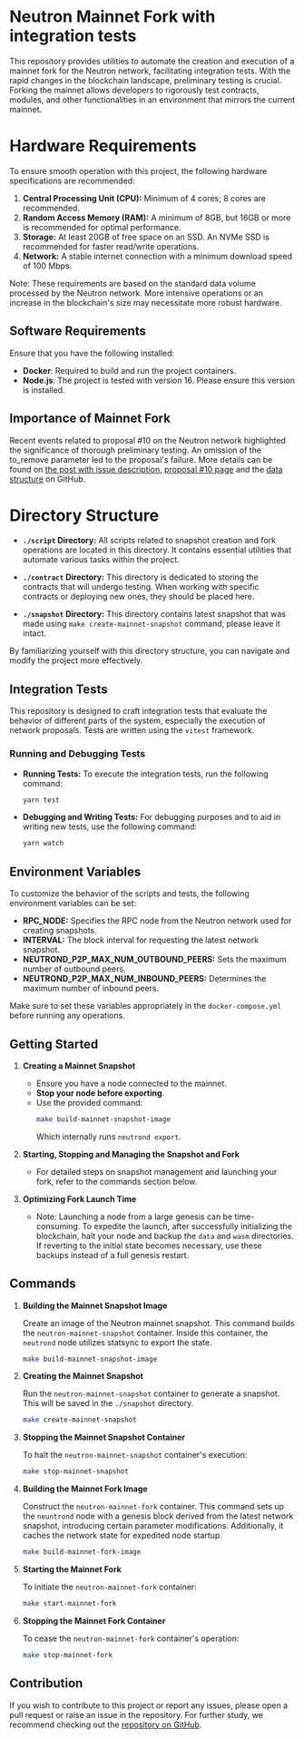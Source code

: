# Neutron Mainnet Fork with integration tests

This repository provides utilities to automate the creation and execution of a mainnet fork for the Neutron network, facilitating integration tests. With the rapid changes in the blockchain landscape, preliminary testing is crucial. Forking the mainnet allows developers to rigorously test contracts, modules, and other functionalities in an environment that mirrors the current mainnet.

# Hardware Requirements

To ensure smooth operation with this project, the following hardware specifications are recommended:

1. **Central Processing Unit (CPU):** Minimum of 4 cores; 8 cores are recommended.
2. **Random Access Memory (RAM):** A minimum of 8GB, but 16GB or more is recommended for optimal performance.
3. **Storage:** At least 20GB of free space on an SSD. An NVMe SSD is recommended for faster read/write operations.
4. **Network:** A stable internet connection with a minimum download speed of 100 Mbps.

Note: These requirements are based on the standard data volume processed by the Neutron network. More intensive operations or an increase in the blockchain's size may necessitate more robust hardware.

## Software Requirements

Ensure that you have the following installed:

- **Docker**: Required to build and run the project containers.
- **Node.js**: The project is tested with version 16. Please ensure this version is installed.

## Importance of Mainnet Fork
Recent events related to proposal #10 on the Neutron network highlighted the significance of thorough preliminary testing. An omission of the to_remove parameter led to the proposal's failure. More details can be found on [the post with issue description](https://forum.neutron.org/t/proposal-14-launching-the-neutron-grants-program/95/36), [proposal #10 page](https://www.mintscan.io/neutron/dao/proposals/10/single/neutron1436kxs0w2es6xlqpp9rd35e3d0cjnw4sv8j3a7483sgks29jqwgshlt6zh) and the [data structure](https://github.com/neutron-org/neutron-dao/blob/19b61dd495a9fe1e9d09b8e482e54da8710e6eb2/contracts/dao/cwd-core/src/msg.rs#L82) on GitHub.

# Directory Structure

- **`./script` Directory:** All scripts related to snapshot creation and fork operations are located in this directory. It contains essential utilities that automate various tasks within the project.

- **`./contract` Directory:** This directory is dedicated to storing the contracts that will undergo testing. When working with specific contracts or deploying new ones, they should be placed here.

- **`./snapshot` Directory:** This directory contains latest snapshot that was made using `make create-mainnet-snapshot` command, please leave it intact.

By familiarizing yourself with this directory structure, you can navigate and modify the project more effectively.

## Integration Tests

This repository is designed to craft integration tests that evaluate the behavior of different parts of the system, especially the execution of network proposals. Tests are written using the `vitest` framework.

### Running and Debugging Tests

- **Running Tests:** To execute the integration tests, run the following command:
  ```bash
  yarn test
  ```

- **Debugging and Writing Tests:** For debugging purposes and to aid in writing new tests, use the following command:
  ```bash
  yarn watch
  ```

## Environment Variables

To customize the behavior of the scripts and tests, the following environment variables can be set:

- **RPC_NODE:** Specifies the RPC node from the Neutron network used for creating snapshots.
- **INTERVAL:** The block interval for requesting the latest network snapshot.
- **NEUTROND_P2P_MAX_NUM_OUTBOUND_PEERS:** Sets the maximum number of outbound peers.
- **NEUTROND_P2P_MAX_NUM_INBOUND_PEERS:** Determines the maximum number of inbound peers.

Make sure to set these variables appropriately in the `docker-compose.yml` before running any operations.

## Getting Started

1. **Creating a Mainnet Snapshot**
   - Ensure you have a node connected to the mainnet.
   - **Stop your node before exporting**.
   - Use the provided command:
     ```bash
     make build-mainnet-snapshot-image
     ```
     Which internally runs `neutrond export`.

2. **Starting, Stopping and Managing the Snapshot and Fork**
   - For detailed steps on snapshot management and launching your fork, refer to the commands section below.

3. **Optimizing Fork Launch Time**
   - Note: Launching a node from a large genesis can be time-consuming. To expedite the launch, after successfully initializing the blockchain, halt your node and backup the `data` and `wasm` directories. If reverting to the initial state becomes necessary, use these backups instead of a full genesis restart.

## Commands

1. **Building the Mainnet Snapshot Image**

   Create an image of the Neutron mainnet snapshot. This command builds the `neutron-mainnet-snapshot` container. Inside this container, the `neutrond` node utilizes statsync to export the state.

   ```bash
   make build-mainnet-snapshot-image
   ```

2. **Creating the Mainnet Snapshot**

   Run the `neutron-mainnet-snapshot` container to generate a snapshot. This will be saved in the `./snapshot` directory.

   ```bash
   make create-mainnet-snapshot
   ```

3. **Stopping the Mainnet Snapshot Container**

   To halt the `neutron-mainnet-snapshot` container's execution:

   ```bash
   make stop-mainnet-snapshot
   ```

4. **Building the Mainnet Fork Image**

   Construct the `neutron-mainnet-fork` container. This command sets up the `neuntrond` node with a genesis block derived from the latest network snapshot, introducing certain parameter modifications. Additionally, it caches the network state for expedited node startup.

   ```bash
   make build-mainnet-fork-image
   ```

5. **Starting the Mainnet Fork**

   To initiate the `neutron-mainnet-fork` container:

   ```bash
   make start-mainnet-fork
   ```

6. **Stopping the Mainnet Fork Container**

   To cease the `neutron-mainnet-fork` container's operation:

   ```bash
   make stop-mainnet-fork
   ```

## Contribution

If you wish to contribute to this project or report any issues, please open a pull request or raise an issue in the repository. For further study, we recommend checking out the [repository on GitHub](https://github.com/neutron-org/mainnet-fork-tests).
